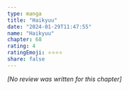 ```yaml
---
type: manga
title: "Haikyuu"
date: "2024-01-29T11:47:55"
name: "Haikyuu"
chapter: 68
rating: 4
ratingEmoji: ⭐️⭐️⭐️⭐️
share: false
---
```


*[No review was written for this chapter]*
